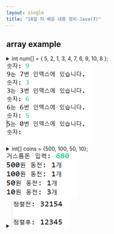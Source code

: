 ```yaml
---
layout: single
title: "18일 차 배운 내용 정리-Java(7)"
---
```

## array example
<details>
<summary>int num[] = { 5, 2, 1, 3, 4, 7, 6, 9, 10, 8 };<br>
<img src="../assets/images/2022-04-12 091759.png">
</summary>
<div markdown="1">
  
```java
Scanner scan = new Scanner(System.in);
int num[] = { 5, 2, 1, 3, 4, 7, 6, 9, 10, 8 };
int input = 0;

while (true) {
  System.out.print("숫자: ");
  input = scan.nextInt();
  for (int i = 0; i < num.length; i++) {
    if (num[i] == input) {
      System.out.println(input + "는 " + i + "번 인덱스에 있습니다.");
    }

  }
}
```
 
</div>
</details>

<details>
<summary>int[] coins = {500, 100, 50, 10};<br>
<img src="../assets/images/2022-04-12 102911.png">
</summary>
<div markdown="1">
  
```java
Scanner scan = new Scanner(System.in);
int[] coins = { 500, 100, 50, 10 };
int change = 0;

System.out.print("거스름돈 입력: ");
change = scan.nextInt();
for (int i = 0; i < coins.length; i++) {
  System.out.println(coins[i] + "원 동전: " + change / coins[i] + "개");
  change %= coins[i];
```
 
</div>
</details>
  
<details>
<summary>
<img src="../assets/images/2022-04-12 163926.png">
</summary>
<div markdown="1">
  
```java
int[] numbers = { 3, 2, 1, 5, 4 };
int temp = 0;

System.out.print("정렬전: ");
for (int i = 0; i < numbers.length; i++) {
  System.out.print(numbers[i]);
}
System.out.println("\n");

for (int i = 0; i < numbers.length; i++) {
  for (int j = i + 1; j < numbers.length; j++) {
    if (numbers[i] > numbers[j]) {
      temp = numbers[j];
      numbers[j] = numbers[i];
      numbers[i] = temp;
    }
  }
}
System.out.print("정렬후: ");
for (int i = 0; i < numbers.length; i++) {
  System.out.print(numbers[i]);
}
```
 
</div>
</details>
